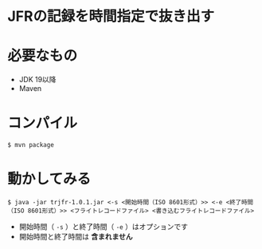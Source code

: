 JFRの記録を時間指定で抜き出す
===================

# 必要なもの

* JDK 19以降
* Maven

# コンパイル

```
$ mvn package
```

# 動かしてみる

```
$ java -jar trjfr-1.0.1.jar <-s <開始時間（ISO 8601形式）>> <-e <終了時間（ISO 8601形式）>> <フライトレコードファイル> <書き込むフライトレコードファイル>
```

* 開始時間（ `-s` ）と終了時間（ `-e` ）はオプションです
* 開始時間と終了時間は **含まれません**
